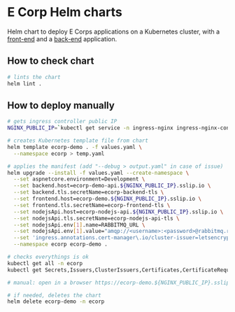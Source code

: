 # E Corp Helm charts

Helm chart to deploy E Corps applications on a Kubernetes cluster, with a [front-end](https://github.com/devpro/ecorp-frontend-demo) and a [back-end](https://github.com/devpro/ecorp-backend-demo) application.

## How to check chart

```bash
# lints the chart
helm lint .
```

## How to deploy manually

```bash
# gets ingress controller public IP
NGINX_PUBLIC_IP=`kubectl get service -n ingress-nginx ingress-nginx-controller --output jsonpath='{.status.loadBalancer.ingress[0].ip}'`

# creates Kubernetes template file from chart
helm template ecorp-demo . -f values.yaml \
  --namespace ecorp > temp.yaml

# applies the manifest (add "--debug > output.yaml" in case of issue)
helm upgrade --install -f values.yaml --create-namespace \
  --set aspnetcore.environment=Development \
  --set backend.host=ecorp-demo-api.${NGINX_PUBLIC_IP}.sslip.io \
  --set backend.tls.secretName=ecorp-backend-tls \
  --set frontend.host=ecorp-demo.${NGINX_PUBLIC_IP}.sslip.io \
  --set frontend.tls.secretName=ecorp-frontend-tls \
  --set nodejsApi.host=ecorp-nodejs-api.${NGINX_PUBLIC_IP}.sslip.io \
  --set nodejsApi.tls.secretName=ecorp-nodejs-api-tls \
  --set nodejsApi.env[1].name=RABBITMQ_URL \
  --set nodejsApi.env[1].value="amqp://<username>:<password>@rabbitmq.rabbitmq.svc.cluster.local:5672" \
  --set 'ingress.annotations.cert-manager\.io/cluster-issuer=letsencrypt-prod' \
  --namespace ecorp ecorp-demo .

# checks everythings is ok
kubectl get all -n ecorp
kubectl get Secrets,Issuers,ClusterIssuers,Certificates,CertificateRequests,Orders,Challenges -n ecorp

# manual: open in a browser https://ecorp-demo.${NGINX_PUBLIC_IP}.sslip.io and https://ecorp-demo-api.${NGINX_PUBLIC_IP}.sslip.io/swagger

# if needed, deletes the chart
helm delete ecorp-demo -n ecorp
```
